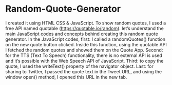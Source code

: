 # Random-Quote-Generator
 I created it using HTML CSS & JavaScript. To show random quotes, I used a free API named quotable (https://quotable.io/random).
 let’s understand the main JavaScript codes and concepts behind creating this random quote generator. In the JavaScript codes, first: I called a randomQuotes() function on the new quote button clicked.
 Inside this function, using the quotable API I fetched the random quotes and showed them on the Quote App. Second: for the TTS (Text To Speech) functionality, there is no external API is used and it’s possible with the Web Speech API of JavaScript.
 Third: to copy the quote, I used the writeText() property of the navigator object. Last: for sharing to Twitter, I passed the quote text in the Tweet URL, and using the window open() method, I opened this URL in the new tab.
